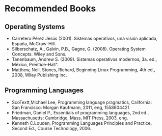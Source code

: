 Recommended Books
=================

Operating Systems
-----------------
- Carretero Pérez Jesús (2001). Sistemas operativos, una visión aplicada, España, McGraw-Hill.
- Silberschatz, A., Galvin, P.B., Gagne, G. (2008). Operating System Concepts. Wiley and Sons.
- Tanenbaum, Andrew S. (2009). Sistemas operativos modernos, 3a. ed., México, Prentice-Hall".
- Matthew, Neil, Stones, Richard, Beginning Linux Programming, 4th ed., 2008, Wiley Publishing Inc.

Programming Languages
---------------------
- ScoTextt,Michael Lee, Programming language pragmatics, California: San Francisco: Morgan Kaufmann, 2011, eng, 1558604421.
- Friedman, Daniel P., Essentials of programming languages, 2nd ed., Massachusetts: Cambridge, Mass, MIT Press, 2003, eng.
- Kenneth C.Louden, Programming Languages Principles and Practice, Second Ed., Course Technology, 2006.
